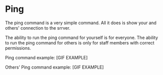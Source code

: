 # Ping
The ping command is a very simple command. All it does is show your and others' connection to the srrver.

The ability to run the ping command for yourself is for everyone. The ability to run the ping command for others is only for staff members with correct permissions.

Ping command example:
[GIF EXAMPLE]

Others' Ping command example:
[GIF EXAMPLE]
